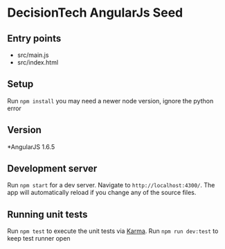 # DecisionTech AngularJs Seed

## Entry points
* src/main.js
* src/index.html

## Setup
Run `npm install` you may need a newer node version, ignore the python error

## Version
*AngularJS 1.6.5

## Development server
Run `npm start` for a dev server. Navigate to `http://localhost:4300/`. The app will automatically reload if you change any of the source files.


## Running unit tests
Run `npm test` to execute the unit tests via [Karma](https://karma-runner.github.io).
Run `npm run dev:test` to keep test runner open